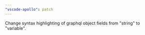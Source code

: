```yaml
---
"vscode-apollo": patch
---
```


Change syntax highlighting of graphql object fields from "string" to "variable".
